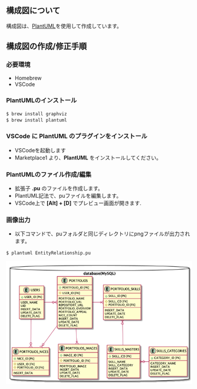 ## 構成図について
構成図は、[PlantUML](http://plantuml.com/ja/)を使用して作成しています。
  
## 構成図の作成/修正手順
### 必要環境
- Homebrew
- VSCode

### PlantUMLのインストール
```bash
$ brew install graphviz
$ brew install plantuml
```

### VSCode に PlantUML のプラグインをインストール
- VSCodeを起動します
- Marketplace1 より、**PlantUML** をインストールしてください。

### PlantUMLのファイル作成/編集
- 拡張子 **.pu** のファイルを作成します。
- PlantUML記法で、puファイルを編集します。
- VSCode上で **[Alt] + [D]** でプレビュー画面が開きます.

### 画像出力
- 以下コマンドで、puフォルダと同じディレクトリにpngファイルが出力されます。
```bash
$ plantuml EntityRelationship.pu
```

![ER図](./EntityRelationship.png)
